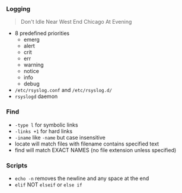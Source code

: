 ### Logging
> Don't Idle Near West End Chicago At Evening
- 8 predefined priorities
	- emerg
	- alert
	- crit
	- err
	- warning
	- notice
	- info
	- debug
- `/etc/rsyslog.conf` and `/etc/rsyslog.d/`
- `rsyslogd` daemon
### Find
- `-type l` for symbolic links
- `-links +1` for hard links
- `-iname` like `-name` but case insensitive
- locate will match files with filename contains specified text
- find will match EXACT NAMES (no file extension unless specified)
### Scripts
- `echo -n` removes the newline and any space at the end
- `elif` NOT `elseif` or `else if`